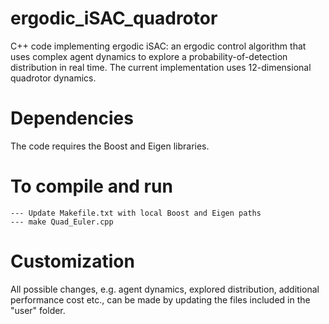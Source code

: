# ergodic_iSAC_quadrotor
C++ code implementing ergodic iSAC: an ergodic control algorithm that uses complex agent dynamics to explore a probability-of-detection distribution in real time. The current implementation uses 12-dimensional quadrotor dynamics. 

# Dependencies
The code requires the Boost and Eigen libraries.

# To compile and run
	--- Update Makefile.txt with local Boost and Eigen paths
	--- make Quad_Euler.cpp

# Customization
All possible changes, e.g. agent dynamics, explored distribution, additional performance cost etc., can be made by updating the files included in the "user" folder.







